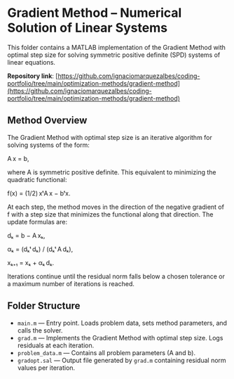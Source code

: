 # Gradient Method – Numerical Solution of Linear Systems

This folder contains a MATLAB implementation of the Gradient Method with optimal step size for solving symmetric positive definite (SPD) systems of linear equations.

**Repository link**: [https://github.com/ignaciomarquezalbes/coding-portfolio/tree/main/optimization-methods/gradient-method](https://github.com/ignaciomarquezalbes/coding-portfolio/tree/main/optimization-methods/gradient-method)

## Method Overview

The Gradient Method with optimal step size is an iterative algorithm for solving systems of the form:

A x = b,

where A is symmetric positive definite. This equivalent to minimizing the quadratic functional:

f(x) = (1/2) xᵗA x − bᵗx.

At each step, the method moves in the direction of the negative gradient of f with a step size that minimizes the functional along that direction. The update formulas are:

dₖ = b − A xₖ,

αₖ = (dₖᵗ dₖ) / (dₖᵗ A dₖ),

xₖ₊₁ = xₖ + αₖ dₖ.

Iterations continue until the residual norm falls below a chosen tolerance or a maximum number of iterations is reached. 

## Folder Structure

- `main.m` — Entry point. Loads problem data, sets method parameters, and calls the solver.
- `grad.m` — Implements the Gradient Method with optimal step size. Logs residuals at each iteration.
- `problem_data.m` — Contains all problem parameters (A and b).
- `gradopt.sal` — Output file generated by `grad.m` containing residual norm values per iteration.

